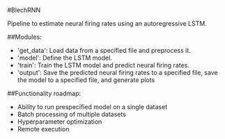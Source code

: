 #BlechRNN

Pipeline to estimate neural firing rates using an autoregressive LSTM.

##Modules:
- 'get_data': Load data from a specified file and preprocess it.
- 'model': Define the LSTM model.
- 'train': Train the LSTM model and predict neural firing rates.
- 'output': Save the predicted neural firing rates to a specified file,
            save the model to a specified file, and generate plots

##Functionality roadmap:
- Ability to run prespecified model on a single dataset
- Batch processing of multiple datasets
- Hyperparameter optimization
- Remote execution
